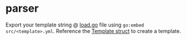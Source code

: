 # parser

Export your template string @ [load.go](./load.go) file using `go:embed src/<template>.yml`.
Reference the [Template struct](../templates/template.go) to create a template.
